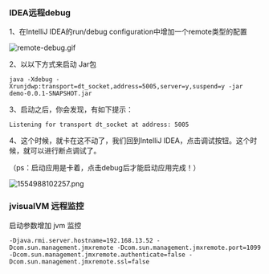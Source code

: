 ### IDEA远程debug

1、在IntelliJ IDEA的run/debug configuration中增加一个remote类型的配置

![remote-debug.gif](https://blog-07.oss-cn-guangzhou.aliyuncs.com/picBak/remote-debug.gif)



2、以以下方式来启动 Jar包

```shell
java -Xdebug -Xrunjdwp:transport=dt_socket,address=5005,server=y,suspend=y -jar demo-0.0.1-SNAPSHOT.jar
```

3、启动之后，你会发现，有如下提示：

```shell
Listening for transport dt_socket at address: 5005
```

4、这个时候，就卡在这不动了，我们回到IntelliJ IDEA，点击调试按钮。这个时候，就可以进行断点调试了。

（ps：启动应用是卡着，点击debug后才能启动应用完成！）

![1554988102257.png](https://blog-07.oss-cn-guangzhou.aliyuncs.com/picBak/1554988102257.png)



### jvisualVM 远程监控

启动参数增加 jvm 监控

```shell
-Djava.rmi.server.hostname=192.168.13.52 -Dcom.sun.management.jmxremote -Dcom.sun.management.jmxremote.port=1099 -Dcom.sun.management.jmxremote.authenticate=false -Dcom.sun.management.jmxremote.ssl=false
```